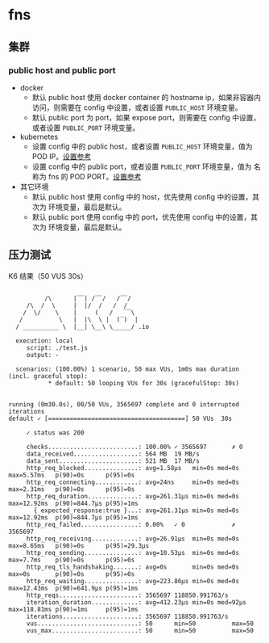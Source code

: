 # fns

## 集群
### public host and public port
* docker
  * 默认 public host 使用 docker container 的 hostname ip，如果非容器内访问，则需要在 config 中设置，或者设置 `PUBLIC_HOST` 环境变量。
  * 默认 public port 为 port，如果 expose port，则需要在 config 中设置，或者设置 `PUBLIC_PORT` 环境变量。
* kubernetes
  * 设置 config 中的 public host，或者设置 `PUBLIC_HOST` 环境变量，值为 POD IP。[设置参考](https://kubernetes.io/zh/docs/tasks/inject-data-application/environment-variable-expose-pod-information/) 
  * 设置 config 中的 public port，或者设置 `PUBLIC_PORT` 环境变量，值为 名称为 fns 的 POD PORT。[设置参考](https://kubernetes.io/zh/docs/tasks/inject-data-application/environment-variable-expose-pod-information/)
* 其它环境
  * 默认 public host 使用 config 中的 host，优先使用 config 中的设置，其次为 环境变量，最后是默认。
  * 默认 public port 使用 config 中的 port，优先使用 config 中的设置，其次为 环境变量，最后是默认。


## 压力测试
K6 结果（50 VUS 30s）

```shell

          /\      |‾‾| /‾‾/   /‾‾/
     /\  /  \     |  |/  /   /  /
    /  \/    \    |     (   /   ‾‾\
   /          \   |  |\  \ |  (‾)  |
  / __________ \  |__| \__\ \_____/ .io

  execution: local
     script: ./test.js
     output: -

  scenarios: (100.00%) 1 scenario, 50 max VUs, 1m0s max duration (incl. graceful stop):
           * default: 50 looping VUs for 30s (gracefulStop: 30s)


running (0m30.0s), 00/50 VUs, 3565697 complete and 0 interrupted iterations
default ✓ [======================================] 50 VUs  30s

     ✓ status was 200

     checks.........................: 100.00% ✓ 3565697       ✗ 0
     data_received..................: 564 MB  19 MB/s
     data_sent......................: 521 MB  17 MB/s
     http_req_blocked...............: avg=1.58µs   min=0s med=0s   max=5.57ms   p(90)=0s      p(95)=0s
     http_req_connecting............: avg=24ns     min=0s med=0s   max=2.31ms   p(90)=0s      p(95)=0s
     http_req_duration..............: avg=261.31µs min=0s med=0s   max=12.92ms  p(90)=844.7µs p(95)=1ms
       { expected_response:true }...: avg=261.31µs min=0s med=0s   max=12.92ms  p(90)=844.7µs p(95)=1ms
     http_req_failed................: 0.00%   ✓ 0             ✗ 3565697
     http_req_receiving.............: avg=26.91µs  min=0s med=0s   max=8.65ms   p(90)=0s      p(95)=29.3µs
     http_req_sending...............: avg=10.53µs  min=0s med=0s   max=7.7ms    p(90)=0s      p(95)=0s
     http_req_tls_handshaking.......: avg=0s       min=0s med=0s   max=0s       p(90)=0s      p(95)=0s
     http_req_waiting...............: avg=223.86µs min=0s med=0s   max=12.43ms  p(90)=641.9µs p(95)=1ms
     http_reqs......................: 3565697 118850.991763/s
     iteration_duration.............: avg=412.23µs min=0s med=92µs max=118.81ms p(90)=1ms     p(95)=1ms
     iterations.....................: 3565697 118850.991763/s
     vus............................: 50      min=50          max=50
     vus_max........................: 50      min=50          max=50

```